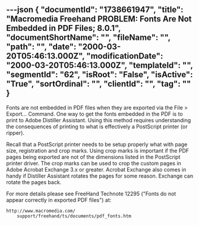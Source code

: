 ---json
{
  "documentId": "1738661947",
  "title": "Macromedia Freehand PROBLEM: Fonts Are Not Embedded in PDF Files; 8.0.1",
  "documentShortName": "",
  "fileName": "",
  "path": "",
  "date": "2000-03-20T05:46:13.000Z",
  "modificationDate": "2000-03-20T05:46:13.000Z",
  "templateId": "",
  "segmentId": "62",
  "isRoot": "False",
  "isActive": "True",
  "sortOrdinal": "",
  "clientId": "",
  "tag": ""
}
---

Fonts are not embedded in PDF files when they are exported via the File &gt; Export... Command. One way to get the fonts embedded in the PDF is to print to Adobe Distiller Assistant. Using this method requires understanding the consequences of printing to what is effectively a PostScript printer (or ripper).

Recall that a PostScript printer needs to be setup properly what with page size, registration and crop marks. Using crop marks is important if the PDF pages being exported are not of the dimensions listed in the PostScript printer driver. The crop marks can be used to crop the custom pages in Adobe Acrobat Exchange 3.x or greater. Acrobat Exchange also comes in handy if Distiller Assistant rotates the pages for some reason. Exchange can rotate the pages back.

For more details please see FreeHand Technote 12295 (&quot;Fonts do not appear correctly in exported PDF files&quot;) at:

    http://www.macromedia.com/
        support/freehand/ts/documents/pdf_fonts.htm
